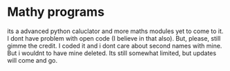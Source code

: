 # Mathy programs
 its a advanced python caluclator and more maths modules yet to come to it. I dont have problem with open code (I believe in that also). But, please, still gimme the credit. I coded it and i dont care about second names with mine. But i wouldnt to have mine deleted.
 Its still somewhat limited, but updates will come and go.
